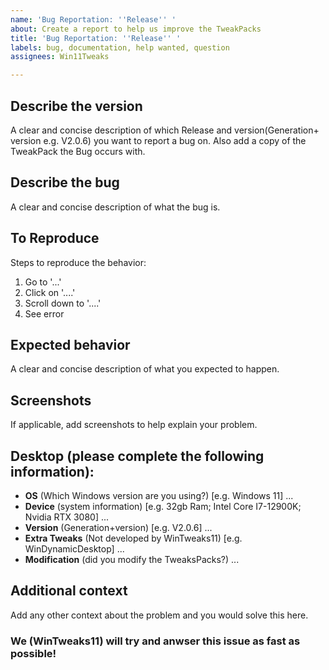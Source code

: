 ```yaml
---
name: 'Bug Reportation: ''Release'' '
about: Create a report to help us improve the TweakPacks
title: 'Bug Reportation: ''Release'' '
labels: bug, documentation, help wanted, question
assignees: Win11Tweaks

---
```


## **Describe the version**
A clear and concise description of which Release and version(Generation+ version e.g. V2.0.6) you want to report a bug on. Also add a copy of the TweakPack the Bug occurs with.  

## **Describe the bug**
A clear and concise description of what the bug is.

## **To Reproduce**
Steps to reproduce the behavior:
1. Go to '...'
2. Click on '....'
3. Scroll down to '....'
4. See error

## **Expected behavior**
A clear and concise description of what you expected to happen.

## **Screenshots**
If applicable, add screenshots to help explain your problem.
<br>

## **Desktop (please complete the following information):**
 - **OS** (Which Windows version are you using?) [e.g. Windows 11]
   ...
 - **Device** (system information) [e.g. 32gb Ram; Intel Core I7-12900K; Nvidia RTX 3080]
   ...
 - **Version** (Generation+version) [e.g. V2.0.6]
   ...
 - **Extra Tweaks** (Not developed by WinTweaks11) [e.g. WinDynamicDesktop]
   ...
 - **Modification** (did you modify the TweaksPacks?)
   ...

## **Additional context**
Add any other context about the problem and you would solve this here.
<br>
### We (WinTweaks11) will try and anwser this issue as fast as possible!
